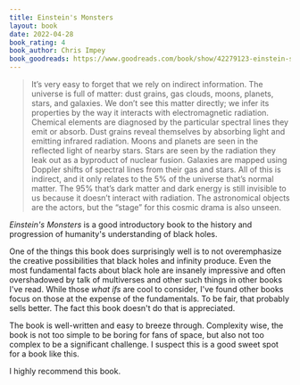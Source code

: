 ```yaml
---
title: Einstein's Monsters
layout: book
date: 2022-04-28
book_rating: 4
book_author: Chris Impey
book_goodreads: https://www.goodreads.com/book/show/42279123-einstein-s-monsters
---
```


> It’s very easy to forget that we rely on indirect information. The universe is full of matter: dust grains, gas clouds, moons, planets, stars, and galaxies. We don’t see this matter directly; we infer its properties by the way it interacts with electromagnetic radiation. Chemical elements are diagnosed by the particular spectral lines they emit or absorb. Dust grains reveal themselves by absorbing light and emitting infrared radiation. Moons and planets are seen in the reflected light of nearby stars. Stars are seen by the radiation they leak out as a byproduct of nuclear fusion. Galaxies are mapped using Doppler shifts of spectral lines from their gas and stars. All of this is indirect, and it only relates to the 5% of the universe that’s normal matter. The 95% that’s dark matter and dark energy is still invisible to us because it doesn’t interact with radiation. The astronomical objects are the actors, but the “stage” for this cosmic drama is also unseen.

_Einstein's Monsters_ is a good introductory book to the history and progression of humanity's understanding of black holes.

One of the things this book does surprisingly well is to not overemphasize the creative possibilities that black holes and infinity produce. Even the most fundamental facts about black hole are insanely impressive and often overshadowed by talk of multiverses and other such things in other books I've read. While those _what ifs_ are cool to  consider, I've  found  other books focus on those at the expense of the fundamentals. To be fair, that probably sells better. The fact this book doesn't do that is appreciated.

The book is well-written and easy to breeze through. Complexity wise, the book is not too simple to be boring for fans of space, but also not too complex to be a significant challenge. I suspect this is a good sweet spot for a book like this.

I highly recommend this book.